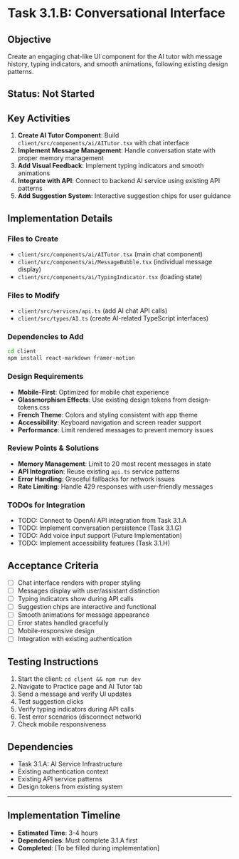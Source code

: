 # Task 3.1.B: Conversational Interface

## **Objective**
Create an engaging chat-like UI component for the AI tutor with message history, typing indicators, and smooth animations, following existing design patterns.

## **Status**: Not Started

## **Key Activities**
1. **Create AI Tutor Component**: Build `client/src/components/ai/AITutor.tsx` with chat interface
2. **Implement Message Management**: Handle conversation state with proper memory management
3. **Add Visual Feedback**: Implement typing indicators and smooth animations
4. **Integrate with API**: Connect to backend AI service using existing API patterns
5. **Add Suggestion System**: Interactive suggestion chips for user guidance

## **Implementation Details**

### **Files to Create**
- `client/src/components/ai/AITutor.tsx` (main chat component)
- `client/src/components/ai/MessageBubble.tsx` (individual message display)
- `client/src/components/ai/TypingIndicator.tsx` (loading state)

### **Files to Modify**
- `client/src/services/api.ts` (add AI chat API calls)
- `client/src/types/AI.ts` (create AI-related TypeScript interfaces)

### **Dependencies to Add**
```bash
cd client
npm install react-markdown framer-motion
```

### **Design Requirements**
- **Mobile-First**: Optimized for mobile chat experience
- **Glassmorphism Effects**: Use existing design tokens from design-tokens.css
- **French Theme**: Colors and styling consistent with app theme
- **Accessibility**: Keyboard navigation and screen reader support
- **Performance**: Limit rendered messages to prevent memory issues

### **Review Points & Solutions**
- **Memory Management**: Limit to 20 most recent messages in state
- **API Integration**: Reuse existing `api.ts` service patterns
- **Error Handling**: Graceful fallbacks for network issues
- **Rate Limiting**: Handle 429 responses with user-friendly messages

### **TODOs for Integration**
- TODO: Connect to OpenAI API integration from Task 3.1.A
- TODO: Implement conversation persistence (Task 3.1.G)
- TODO: Add voice input support (Future Implementation)
- TODO: Implement accessibility features (Task 3.1.H)

## **Acceptance Criteria**
- [ ] Chat interface renders with proper styling
- [ ] Messages display with user/assistant distinction
- [ ] Typing indicators show during API calls
- [ ] Suggestion chips are interactive and functional
- [ ] Smooth animations for message appearance
- [ ] Error states handled gracefully
- [ ] Mobile-responsive design
- [ ] Integration with existing authentication

## **Testing Instructions**
1. Start the client: `cd client && npm run dev`
2. Navigate to Practice page and AI Tutor tab
3. Send a message and verify UI updates
4. Test suggestion clicks
5. Verify typing indicators during API calls
6. Test error scenarios (disconnect network)
7. Check mobile responsiveness

## **Dependencies**
- Task 3.1.A: AI Service Infrastructure
- Existing authentication context
- Existing API service patterns
- Design tokens from existing system

---

## **Implementation Timeline**
- **Estimated Time**: 3-4 hours
- **Dependencies**: Must complete 3.1.A first
- **Completed**: [To be filled during implementation]
